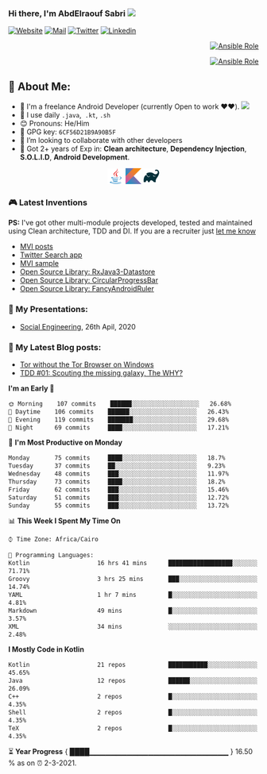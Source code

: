 ### Hi there, I'm AbdElraouf Sabri <img src="https://media.giphy.com/media/hvRJCLFzcasrR4ia7z/giphy.gif" width="25px">
[![Website](https://img.shields.io/badge/-Portfolio-black?style=for-the-badge&logo=google-chrome&logoColor=white)](https://www.abd3lraouf.tech/portfolio/)
[![Mail](https://img.shields.io/badge/-Say%20Hi!-black?style=for-the-badge&logo=gmail)](mailto:abdelraoufsabri@gmail.com)
[![Twitter](https://img.shields.io/badge/-Twitter-black?style=for-the-badge&logo=twitter)](https://twitter.com/abd3lraouf)
[![Linkedin](https://img.shields.io/badge/-LinkedIn-black?style=for-the-badge&logo=Linkedin)](https://www.linkedin.com/in/abdelraouf-sabri/)
<p align='right'>
      <a href="https://github.com/AbdElraoufSabri/AbdElraoufSabri/releases/latest/download/AbdElraouf.Sabri.resume.pdf">
            <img alt="Ansible Role" src="https://img.shields.io/static/v1?color=red&label=Resume&logo=adobe&logoColor=white&style=for-the-badge&message=Download">
      </a>
</p>
<p align='right'>
      <a href="https://github.com/AbdElraoufSabri">
            <img alt="Ansible Role" src="https://komarev.com/ghpvc/?username=AbdElraoufSabri&label=PROFILE+VIEWS&color=red&style=flat-square">
      </a>
</p>

## 🤵 About Me:
- 🏦 I'm a freelance Android Developer (currently Open to work ❤️❤️).
      <img src="https://media.giphy.com/media/WUlplcMpOCEmTGBtBW/giphy.gif" width="30">
- 🤔 I use daily `.java`,` .kt`, `.sh`
- 😊 Pronouns: He/Him
- 🔑 GPG key: `6CF56D21B9A90B5F`
- 👯 I’m looking to collaborate with other developers
- 💬 Got 2+ years of Exp in: **Clean architecture**, **Dependency Injection**, **S.O.L.I.D**, **Android Development**.

<p align="center">
<img src="https://raw.githubusercontent.com/devicons/devicon/master/icons/java/java-original.svg" alt="java" width="32" height="32"/> 
<img src="https://raw.githubusercontent.com/devicons/devicon/master/icons/kotlin/kotlin-original.svg" alt="kotlin" width="32" height="32"/> 
<img src="https://raw.githubusercontent.com/devicons/devicon/master/icons/gradle/gradle-plain.svg" alt="gradle" width="32" height="32"/> 
</p>

### 🎮 Latest Inventions
**PS:** I've got other multi-module projects developed, tested and maintained using Clean architecture, TDD and DI. If you are a recruiter just [let me know](mailto:abdelraoufsabri@gmail.com)

- [MVI posts](https://github.com/AbdElraoufSabri/MVIPosts)
- [Twitter Search app](https://github.com/AbdElraoufSabri/WeeTwit)
- [MVI sample](https://github.com/AbdElraoufSabri/mviSample)
- [Open Source Library: RxJava3-Datastore](https://github.com/AbdElraoufSabri/DatastoreWithRxJava3)
- [Open Source Library: CircularProgressBar](https://github.com/AbdElraoufSabri/CircularProgressBar)
- [Open Source Library: FancyAndroidRuler](https://github.com/AbdElraoufSabri/FancyAndroidRuler)

### 📕 My Presentations:

- [Social Engineering](https://abdelraoufsabri.github.io/Presentation), 26th Apil, 2020

### 📕 My Latest Blog posts:
<!-- BLOG-POST-LIST:START -->
- [Tor without the Tor Browser on Windows](https://abd3lraouf.tech/tor-without-the-tor-browser-on-windows/)
- [TDD #01: Scouting the missing galaxy, The WHY?](https://abd3lraouf.tech/tdd-01-scouting-the-missing-galaxy/)
<!-- BLOG-POST-LIST:END -->

<!--START_SECTION:waka-->
**I'm an Early 🐤** 

```text
🌞 Morning    107 commits    ██████░░░░░░░░░░░░░░░░░░░   26.68% 
🌆 Daytime    106 commits    ██████░░░░░░░░░░░░░░░░░░░   26.43% 
🌃 Evening    119 commits    ███████░░░░░░░░░░░░░░░░░░   29.68% 
🌙 Night      69 commits     ████░░░░░░░░░░░░░░░░░░░░░   17.21%

```
📅 **I'm Most Productive on Monday** 

```text
Monday       75 commits     ████░░░░░░░░░░░░░░░░░░░░░   18.7% 
Tuesday      37 commits     ██░░░░░░░░░░░░░░░░░░░░░░░   9.23% 
Wednesday    48 commits     ███░░░░░░░░░░░░░░░░░░░░░░   11.97% 
Thursday     73 commits     ████░░░░░░░░░░░░░░░░░░░░░   18.2% 
Friday       62 commits     ███░░░░░░░░░░░░░░░░░░░░░░   15.46% 
Saturday     51 commits     ███░░░░░░░░░░░░░░░░░░░░░░   12.72% 
Sunday       55 commits     ███░░░░░░░░░░░░░░░░░░░░░░   13.72%

```


📊 **This Week I Spent My Time On** 

```text
⌚︎ Time Zone: Africa/Cairo

💬 Programming Languages: 
Kotlin                   16 hrs 41 mins      ██████████████████░░░░░░░   71.71% 
Groovy                   3 hrs 25 mins       ███░░░░░░░░░░░░░░░░░░░░░░   14.74% 
YAML                     1 hr 7 mins         █░░░░░░░░░░░░░░░░░░░░░░░░   4.81% 
Markdown                 49 mins             █░░░░░░░░░░░░░░░░░░░░░░░░   3.57% 
XML                      34 mins             ░░░░░░░░░░░░░░░░░░░░░░░░░   2.48%

```

**I Mostly Code in Kotlin** 

```text
Kotlin                   21 repos            ███████████░░░░░░░░░░░░░░   45.65% 
Java                     12 repos            ██████░░░░░░░░░░░░░░░░░░░   26.09% 
C++                      2 repos             █░░░░░░░░░░░░░░░░░░░░░░░░   4.35% 
Shell                    2 repos             █░░░░░░░░░░░░░░░░░░░░░░░░   4.35% 
TeX                      2 repos             █░░░░░░░░░░░░░░░░░░░░░░░░   4.35%

```



<!--END_SECTION:waka-->

⏳ **Year Progress** { ████▁▁▁▁▁▁▁▁▁▁▁▁▁▁▁▁▁▁▁▁▁▁▁▁▁▁ } 16.50 % as on ⏰ 2-3-2021.



